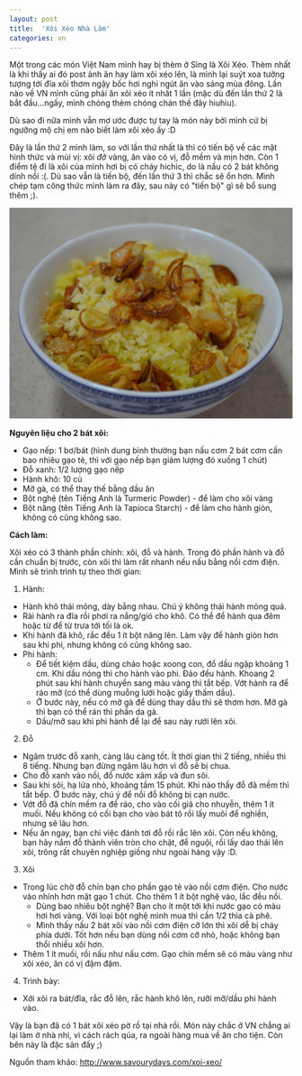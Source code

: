 ```yaml
---
layout: post
title:  'Xôi Xéo Nhà Làm'
categories: vn
---
```


Một trong các món Việt Nam mình hay bị thèm ở Sing là Xôi Xéo. Thèm nhất là khi thấy ai đó post ảnh ăn hay làm xôi xéo lên, là mình lại suýt xoa tưởng tượng tới đĩa xôi thơm ngậy bốc hơi nghi ngút ăn vào sáng mùa đông. Lần nào về VN mình cũng phải ăn xôi xéo ít nhất 1 lần (mặc dù đến lần thứ 2 là bắt đầu...ngấy, mình chóng thèm chóng chán thế đây hiuhiu). 

Dù sao đi nữa mình vẫn mơ ước được tự tay là món này bởi mình cứ bị ngưỡng mộ chị em nào biết làm xôi xéo ấy :D

Đây là lần thứ 2 mình làm, so với lần thứ nhất là thì có tiến bộ về các mặt hình thức và mùi vị: xôi *đỡ* vàng, ăn vào có vị, đỗ mềm và mịn hơn. Còn 1 điểm tệ đi là xôi của mình hơi bị có cháy hichic, do là nấu có 2 bát không dính nồi :(. Dù sao vẫn là tiến bộ, đến lần thứ 3 thì chắc sẽ ổn hơn. Mình chép tạm công thức mình làm ra đây, sau này có "tiến bộ" gì sẽ bổ sung thêm ;).

<!--More-->

![Xôi xéo](/img/xoi_xeo.JPG)

**Nguyên liệu cho 2 bát xôi:**
 
- Gạo nếp: 1 bơ/bát (hình dung bình thường bạn nấu cơm 2 bát cơm cần bao nhiêu gạo tẻ, thì với gạo nếp bạn giảm lượng đó xuống 1 chút)  
- Đỗ xanh: 1/2 lượng gạo nếp 
- Hành khô: 10 củ
- Mỡ gà, có thể thay thế bằng dầu ăn
- Bột nghệ (tên Tiếng Anh là Turmeric Powder) - để làm cho xôi vàng
- Bột năng (tên Tiếng Anh là Tapioca Starch) - để làm cho hành giòn, không có cũng không sao.

**Cách làm:**

Xôi xéo có 3 thành phần chính: xôi, đỗ và hành. Trong đó phần hành và đỗ cần chuẩn bị trước, còn xôi thì làm rất nhanh nếu nấu bằng nồi cơm điện. Mình sẽ trình trình tự theo thời gian: 

1) Hành:
- Hành khô thái mỏng, dày bằng nhau. Chú ý không thái hành mỏng quá. 
- Rải hành ra đĩa rồi phơi ra nắng/gió cho khô. Có thể để hành qua đêm hoặc từ để từ trưa tới tối là ok. 
- Khi hành đã khô, rắc đều 1 ít bột năng lên. Làm vậy để hành giòn hơn sau khi phi, nhưng không có cũng không sao.
- Phi hành:
	- Để tiết kiệm dầu, dùng chảo hoặc xoong con, đổ dầu ngập khoảng 1 cm. Khi dầu nóng thì cho hành vào phi. Đảo đều hành. Khoang 2 phút sau khi hành chuyển sang màu vàng thì tắt bếp. Vớt hành ra để ráo mỡ (có thể dùng muỗng lưới hoặc giấy thấm dầu).
	- Ở bước này, nếu có mỡ gà để dùng thay dầu thì sẽ thơm hơn. Mỡ gà thì bạn có thể rán thì phần da gà. 
	- Dầu/mỡ sau khi phi hành để lại để sau này rưới lên xôi.

2) Đỗ
- Ngâm trước đỗ xanh, càng lâu càng tốt. Ít thời gian thì 2 tiếng, nhiều thì 8 tiếng. Nhưng bạn đừng ngâm lâu hơn vì đỗ sẽ bị chua.
- Cho đỗ xanh vào nồi, đổ nước xâm xấp và đun sôi. 
- Sau khi sôi, hạ lửa nhỏ, khoảng tầm 15 phút. Khi nào thấy đỗ đã mềm thì tắt bếp. Ở bước này, chú ý để nồi đỗ không bị cạn nước.
- Vớt đỗ đã chín mềm ra để ráo, cho vào cối giã cho nhuyễn, thêm 1 ít muối. Nếu không có cối bạn cho vào bát tô rồi lấy muôi để nghiền, nhưng sẽ lâu hơn. 
- Nếu ăn ngay, bạn chỉ việc đánh tơi đỗ rồi rắc lên xôi. Còn nếu không, bạn hãy nắm đỗ thành viên tròn cho chặt, để nguội, rồi lấy dao thái lên xôi, trông rất chuyên nghiệp giống như ngoài hàng vậy :D. 

3) Xôi
- Trong lúc chờ đỗ chín bạn cho phần gạo tẻ vào nồi cơm điện. Cho nước vào nhỉnh hơn mặt gạo 1 chút. Cho thêm 1 ít bột nghệ vào, lắc đều nồi. 
	- Dùng bao nhiêu bột nghệ? Bạn cho ít một tới khi nước gạo có màu hơi hơi vàng. Với loại bột nghệ mình mua thì cần 1/2 thìa cà phê.
	- Mình thấy nấu 2 bát xôi vào nồi cơm điện cỡ lớn thì xôi dễ bị cháy phía dưới. Tốt hơn nếu bạn dùng nồi cơm cỡ nhỏ, hoặc không bạn thổi nhiều xôi hơn. 
- Thêm 1 ít muối, rồi nấu như nấu cơm. Gạo chín mềm sẽ có màu vàng như xôi xéo, ăn có vị đậm đậm.

4) Trình bày:
- Xới xôi ra bát/đĩa, rắc đỗ lên, rắc hành khô lên, rưỡi mỡ/dầu phi hành vào. 

Vậy là bạn đã có 1 bát xôi xéo pờ rồ tại nhà rồi. Món này chắc ở VN chẳng ai lại làm ở nhà nhỉ, vì cách rách qúa, ra ngoài hàng mua về ăn cho tiện. Còn bên này là đặc sản đấy ;)

Nguồn tham khảo: http://www.savourydays.com/xoi-xeo/
